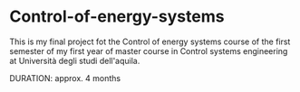 # Control-of-energy-systems
This is my final project fot the Control of energy systems course of the first semester of my first year of master course in Control systems engineering at Università degli studi dell'aquila. 

DURATION: approx. 4 months

